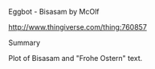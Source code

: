 Eggbot - Bisasam
by McOlf

http://www.thingiverse.com/thing:760857

Summary

Plot of Bisasam and "Frohe Ostern" text.